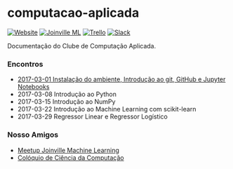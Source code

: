 # computacao-aplicada

[![Website](https://img.shields.io/website-up-down-green-red/http/shields.io.svg)](http://www.fablabjoinville.com.br)
[![Joinville ML](https://img.shields.io/badge/joinville.ml-up-green.svg)](http://joinville.ml)
[![Trello](https://img.shields.io/badge/trello-tasks-blue.svg)](https://trello.com/b/HZts44Oi/tarefas)
[![Slack](https://img.shields.io/badge/slack-community-orange.svg)](https://fablabjoinville.herokuapp.com)

Documentação do Clube de Computação Aplicada.

### Encontros

* [2017-03-01 Instalação do ambiente, Introdução ao git, GitHub e Jupyter Notebooks](/2017-03-01-git-github-jupyter/)
* 2017-03-08 Introdução ao Python
* 2017-03-15 Introdução ao NumPy
* 2017-03-22 Introdução ao Machine Learning com scikit-learn
* 2017-03-29 Regressor Linear e Regressor Logístico

### Nosso Amigos

* [Meetup Joinville Machine Learning](http://joinville.ml)
* [Colóquio de Ciência da Computação](https://www.facebook.com/coloquioscomputacao/)
